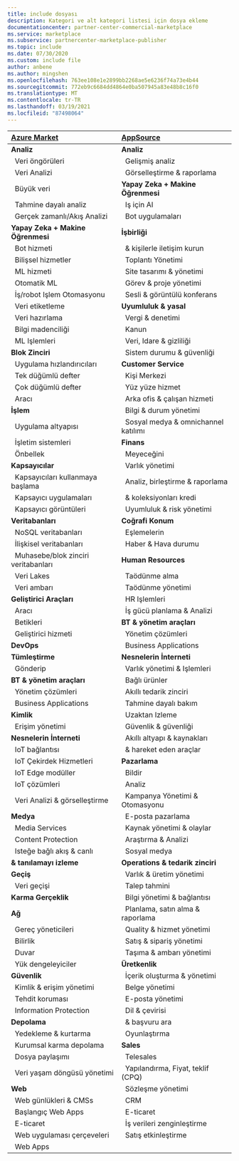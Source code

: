 ```yaml
---
title: include dosyası
description: Kategori ve alt kategori listesi için dosya ekleme
documentationcenter: partner-center-commercial-marketplace
ms.service: marketplace
ms.subservice: partnercenter-marketplace-publisher
ms.topic: include
ms.date: 07/30/2020
ms.custom: include file
author: anbene
ms.author: mingshen
ms.openlocfilehash: 763ee108e1e2899bb2268ae5e6236f74a73e4b44
ms.sourcegitcommit: 772eb9c6684dd4864e0ba507945a83e48b8c16f0
ms.translationtype: MT
ms.contentlocale: tr-TR
ms.lasthandoff: 03/19/2021
ms.locfileid: "87498064"
---
```

| [**Azure Market**](https://azuremarketplace.microsoft.com/marketplace/apps)  | [**AppSource**](https://appsource.microsoft.com/marketplace/apps) |
| :------------------- |:----------------|
|**Analiz** | **Analiz** |
| &nbsp;&nbsp;Veri öngörüleri | &nbsp;&nbsp;Gelişmiş analiz  |
| &nbsp;&nbsp;Veri Analizi |  &nbsp;&nbsp;Görselleştirme & raporlama |
| &nbsp;&nbsp;Büyük veri | **Yapay Zeka + Makine Öğrenmesi**  |
| &nbsp;&nbsp;Tahmine dayalı analiz | &nbsp;&nbsp;Iş için AI |
| &nbsp;&nbsp;Gerçek zamanlı/Akış Analizi | &nbsp;&nbsp;Bot uygulamaları |
| **Yapay Zeka + Makine Öğrenmesi** | **İşbirliği** |
| &nbsp;&nbsp;Bot hizmeti | &nbsp;&nbsp;& kişilerle iletişim kurun |
| &nbsp;&nbsp;Bilişsel hizmetler | &nbsp;&nbsp;Toplantı Yönetimi |
| &nbsp;&nbsp;ML hizmeti | &nbsp;&nbsp;Site tasarımı & yönetimi |
| &nbsp;&nbsp;Otomatik ML | &nbsp;&nbsp;Görev & proje yönetimi |
| &nbsp;&nbsp;İş/robot Işlem Otomasyonu | &nbsp;&nbsp;Sesli & görüntülü konferans |
| &nbsp;&nbsp;Veri etiketleme | **Uyumluluk & yasal** |
| &nbsp;&nbsp;Veri hazırlama | &nbsp;&nbsp;Vergi & denetimi |
| &nbsp;&nbsp;Bilgi madenciliği | &nbsp;&nbsp;Kanun |
| &nbsp;&nbsp;ML Işlemleri | &nbsp;&nbsp;Veri, Idare & gizliliği |
| **Blok Zinciri**  | &nbsp;&nbsp;Sistem durumu & güvenliği |
| &nbsp;&nbsp;Uygulama hızlandırıcıları | **Customer Service**  |
| &nbsp;&nbsp;Tek düğümlü defter | &nbsp;&nbsp;Kişi Merkezi |
| &nbsp;&nbsp;Çok düğümlü defter | &nbsp;&nbsp;Yüz yüze hizmet |
| &nbsp;&nbsp;Aracı | &nbsp;&nbsp;Arka ofis & çalışan hizmeti |
| **İşlem**  | &nbsp;&nbsp;Bilgi & durum yönetimi |
| &nbsp;&nbsp;Uygulama altyapısı | &nbsp;&nbsp;Sosyal medya & omnichannel katılımı |
| &nbsp;&nbsp;İşletim sistemleri | **Finans** |
| &nbsp;&nbsp;Önbellek | &nbsp;&nbsp;Meyeceğini |
| **Kapsayıcılar**  | &nbsp;&nbsp;Varlık yönetimi |
| &nbsp;&nbsp;Kapsayıcıları kullanmaya başlama | &nbsp;&nbsp;Analiz, birleştirme & raporlama |
| &nbsp;&nbsp;Kapsayıcı uygulamaları | &nbsp;&nbsp;& koleksiyonları kredi |
| &nbsp;&nbsp;Kapsayıcı görüntüleri | &nbsp;&nbsp;Uyumluluk & risk yönetimi |
| **Veritabanları**  | **Coğrafi Konum** |
| &nbsp;&nbsp;NoSQL veritabanları | &nbsp;&nbsp;Eşlemelerin |
| &nbsp;&nbsp;İlişkisel veritabanları | &nbsp;&nbsp;Haber & Hava durumu |
| &nbsp;&nbsp;Muhasebe/blok zinciri veritabanları | **Human Resources** |
| &nbsp;&nbsp;Veri Lakes | &nbsp;&nbsp;Taödünme alma |
| &nbsp;&nbsp;Veri ambarı | &nbsp;&nbsp;Taödünme yönetimi |
| **Geliştirici Araçları**  | &nbsp;&nbsp;HR Işlemleri |
| &nbsp;&nbsp;Aracı | &nbsp;&nbsp;İş gücü planlama & Analizi |
| &nbsp;&nbsp;Betikleri | **BT & yönetim araçları** |
| &nbsp;&nbsp;Geliştirici hizmeti | &nbsp;&nbsp;Yönetim çözümleri |
| **DevOps**  | &nbsp;&nbsp;Business Applications |
| **Tümleştirme**  | **Nesnelerin İnterneti** |
| &nbsp;&nbsp;Gönderip | &nbsp;&nbsp;Varlık yönetimi & Işlemleri |
| **BT & yönetim araçları**  | &nbsp;&nbsp;Bağlı ürünler |
| &nbsp;&nbsp;Yönetim çözümleri | &nbsp;&nbsp;Akıllı tedarik zinciri |
| &nbsp;&nbsp;Business Applications | &nbsp;&nbsp;Tahmine dayalı bakım |
| **Kimlik**  | &nbsp;&nbsp;Uzaktan Izleme |
| &nbsp;&nbsp;Erişim yönetimi | &nbsp;&nbsp;Güvenlik & güvenliği |
| **Nesnelerin İnterneti**  | &nbsp;&nbsp;Akıllı altyapı & kaynakları |
| &nbsp;&nbsp;IoT bağlantısı | &nbsp;&nbsp;& hareket eden araçlar |
| &nbsp;&nbsp;IoT Çekirdek Hizmetleri | **Pazarlama** |
| &nbsp;&nbsp;IoT Edge modüller | &nbsp;&nbsp;Bildir |
| &nbsp;&nbsp;IoT çözümleri | &nbsp;&nbsp;Analiz |
| &nbsp;&nbsp;Veri Analizi & görselleştirme | &nbsp;&nbsp;Kampanya Yönetimi & Otomasyonu |
| **Medya**  | &nbsp;&nbsp;E-posta pazarlama |
| &nbsp;&nbsp;Media Services | &nbsp;&nbsp;Kaynak yönetimi & olaylar |
| &nbsp;&nbsp;Content Protection | &nbsp;&nbsp;Araştırma & Analizi |
| &nbsp;&nbsp;Isteğe bağlı akış & canlı | &nbsp;&nbsp;Sosyal medya |
| **& tanılamayı izleme**  | **Operations & tedarik zinciri** |
| **Geçiş**  | &nbsp;&nbsp;Varlık & üretim yönetimi |
| &nbsp;&nbsp;Veri geçişi | &nbsp;&nbsp;Talep tahmini |
| **Karma Gerçeklik**  | &nbsp;&nbsp;Bilgi yönetimi & bağlantısı |
| **Ağ**  | &nbsp;&nbsp;Planlama, satın alma & raporlama |
| &nbsp;&nbsp;Gereç yöneticileri | &nbsp;&nbsp;Quality & hizmet yönetimi |
| &nbsp;&nbsp;Bilirlik | &nbsp;&nbsp;Satış & sipariş yönetimi |
| &nbsp;&nbsp;Duvar | &nbsp;&nbsp;Taşıma & ambarı yönetimi |
| &nbsp;&nbsp;Yük dengeleyiciler | **Üretkenlik** |
| **Güvenlik**  | &nbsp;&nbsp;İçerik oluşturma & yönetimi |
| &nbsp;&nbsp;Kimlik & erişim yönetimi | &nbsp;&nbsp;Belge yönetimi |
| &nbsp;&nbsp;Tehdit koruması | &nbsp;&nbsp;E-posta yönetimi |
| &nbsp;&nbsp;Information Protection | &nbsp;&nbsp;Dil & çevirisi |
| **Depolama**  | &nbsp;&nbsp;& başvuru ara |
| &nbsp;&nbsp;Yedekleme & kurtarma | &nbsp;&nbsp;Oyunlaştırma |
| &nbsp;&nbsp;Kurumsal karma depolama | **Sales** |
| &nbsp;&nbsp;Dosya paylaşımı | &nbsp;&nbsp;Telesales |
| &nbsp;&nbsp;Veri yaşam döngüsü yönetimi | &nbsp;&nbsp;Yapılandırma, Fiyat, teklif (CPQ) |
| **Web**  | &nbsp;&nbsp;Sözleşme yönetimi |
| &nbsp;&nbsp;Web günlükleri & CMSs | &nbsp;&nbsp;CRM |
| &nbsp;&nbsp;Başlangıç Web Apps | &nbsp;&nbsp;E-ticaret |
| &nbsp;&nbsp;E-ticaret | &nbsp;&nbsp;İş verileri zenginleştirme  |
| &nbsp;&nbsp;Web uygulaması çerçeveleri | &nbsp;&nbsp;Satış etkinleştirme  |
| &nbsp;&nbsp;Web Apps |  |
